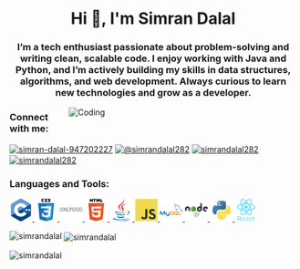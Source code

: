 

<h1 align="center">Hi 👋, I'm Simran Dalal</h1>
<h3 align="center">I’m a tech enthusiast passionate about problem-solving and writing clean, scalable code. I enjoy working with Java and Python, and I’m actively building my skills in data structures, algorithms, and web development. Always curious to learn new technologies and grow as a developer.</h3>

<img align = "right" alt="Coding" width="400" src="https://tse1.mm.bing.net/th/id/OIP.Y360nvV39CzouDGghqF6MQHaGH?pid=Api&P=0&h=180">


<h3 align="left">Connect with me:</h3>
<p align="left">
<a href="https://linkedin.com/in/simran-dalal-947202227" target="blank"><img align="center" src="https://raw.githubusercontent.com/rahuldkjain/github-profile-readme-generator/master/src/images/icons/Social/linked-in-alt.svg" alt="simran-dalal-947202227" height="30" width="40" /></a>
<a href="https://www.hackerrank.com/@simrandalal282" target="blank"><img align="center" src="https://raw.githubusercontent.com/rahuldkjain/github-profile-readme-generator/master/src/images/icons/Social/hackerrank.svg" alt="@simrandalal282" height="30" width="40" /></a>
<a href="https://codeforces.com/profile/simrandalal282" target="blank"><img align="center" src="https://raw.githubusercontent.com/rahuldkjain/github-profile-readme-generator/master/src/images/icons/Social/codeforces.svg" alt="simrandalal282" height="30" width="40" /></a>
<a href="https://www.leetcode.com/simrandalal282" target="blank"><img align="center" src="https://raw.githubusercontent.com/rahuldkjain/github-profile-readme-generator/master/src/images/icons/Social/leet-code.svg" alt="simrandalal282" height="30" width="40" /></a>
</p>

<h3 align="left">Languages and Tools:</h3>
<p align="left"> <a href="https://www.w3schools.com/cpp/" target="_blank" rel="noreferrer"> <img src="https://raw.githubusercontent.com/devicons/devicon/master/icons/cplusplus/cplusplus-original.svg" alt="cplusplus" width="40" height="40"/> </a> <a href="https://www.w3schools.com/css/" target="_blank" rel="noreferrer"> <img src="https://raw.githubusercontent.com/devicons/devicon/master/icons/css3/css3-original-wordmark.svg" alt="css3" width="40" height="40"/> </a> <a href="https://expressjs.com" target="_blank" rel="noreferrer"> <img src="https://raw.githubusercontent.com/devicons/devicon/master/icons/express/express-original-wordmark.svg" alt="express" width="40" height="40"/> </a> <a href="https://www.w3.org/html/" target="_blank" rel="noreferrer"> <img src="https://raw.githubusercontent.com/devicons/devicon/master/icons/html5/html5-original-wordmark.svg" alt="html5" width="40" height="40"/> </a> <a href="https://www.java.com" target="_blank" rel="noreferrer"> <img src="https://raw.githubusercontent.com/devicons/devicon/master/icons/java/java-original.svg" alt="java" width="40" height="40"/> </a> <a href="https://developer.mozilla.org/en-US/docs/Web/JavaScript" target="_blank" rel="noreferrer"> <img src="https://raw.githubusercontent.com/devicons/devicon/master/icons/javascript/javascript-original.svg" alt="javascript" width="40" height="40"/> </a> <a href="https://www.mysql.com/" target="_blank" rel="noreferrer"> <img src="https://raw.githubusercontent.com/devicons/devicon/master/icons/mysql/mysql-original-wordmark.svg" alt="mysql" width="40" height="40"/> </a> <a href="https://nodejs.org" target="_blank" rel="noreferrer"> <img src="https://raw.githubusercontent.com/devicons/devicon/master/icons/nodejs/nodejs-original-wordmark.svg" alt="nodejs" width="40" height="40"/> </a> <a href="https://www.python.org" target="_blank" rel="noreferrer"> <img src="https://raw.githubusercontent.com/devicons/devicon/master/icons/python/python-original.svg" alt="python" width="40" height="40"/> </a> <a href="https://reactjs.org/" target="_blank" rel="noreferrer"> <img src="https://raw.githubusercontent.com/devicons/devicon/master/icons/react/react-original-wordmark.svg" alt="react" width="40" height="40"/> </a> </p>

<p><img align="left" src="https://github-readme-stats.vercel.app/api/top-langs?username=simrandalal&show_icons=true&locale=en&layout=compact" alt="simrandalal" /></p>

<p>&nbsp;<img align="center" src="https://github-readme-stats.vercel.app/api?username=simrandalal&show_icons=true&locale=en" alt="simrandalal" /></p>

<p><img align="center" src="https://github-readme-streak-stats.herokuapp.com/?user=simrandalal&" alt="simrandalal" /></p>





